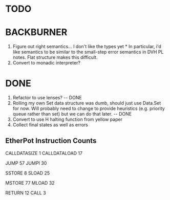 # TODO


# BACKBURNER

  1. Figure out right semantics... I don't like the types yet
    * In particular, i'd like semantics to be similar to the small-step error
      semantics in DVH PL notes. Flat structure makes this difficult.
  2. Convert to monadic interpreter?

# DONE

  1. Refactor to use lenses? -- DONE
  2. Rolling my own Set data structure was dumb, should just use Data.Set for now. Will probably need
     to change to provide heuristics (e.g. priority queue rather than set) but we can do that later. -- DONE
  3. Convert to use H halting function from yellow paper
  4. Collect final states as well as errors

## EtherPot Instruction Counts

  CALLDATASIZE 1
  CALLDATALOAD 17

  JUMP 57
  JUMPI 30

  SSTORE 8
  SLOAD 25

  MSTORE 77
  MLOAD 32

  RETURN 12
  CALL 3
